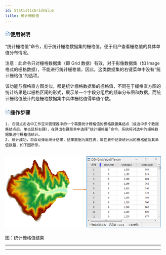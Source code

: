 ```yaml
---
id: StatisticGridValue
title: 统计栅格值
---
```

### ![](../../img/read.gif)使用说明

“统计栅格值”命令，用于统计栅格数据集的栅格值。便于用户查看栅格值的具体单值分布情况。

注意：此命令只对栅格数据集（即 Grid 数据）有效，对于影像数据集（如 Image
格式的栅格数据），不能进行统计栅格值，因此，这类数据集的右键菜单中没有“统计栅格值”的选项。

该功能与栅格直方图类似，都是统计栅格数据集的栅格值，不同在于栅格直方图的统计结果是以栅格区间的形式，展示某一个字段分组后的频率分布图和数据，而统计栅格值统计的是栅格数据集中具体栅格值得单值个数。

### ![](../../img/read.gif)操作步骤

    1. 右键点击选中工作空间管理器中的一个需要统计栅格值的栅格数据集结点（或选中多个数据集结点后，单击鼠标右键），在弹出右键菜单中选择“统计栅格值”命令，系统将对选中的栅格数据集进行栅格值统计。
    2. 统计成功，将自动弹出统计结果，结果数据为属性表，属性表中记录统计出的栅格值及其单值数量，如下图所示。
![](img/StatisticGridValue.png)  
---  
图：统计栅格值结果  
  
* * *

[](http://www.supermap.com)  
  
---


